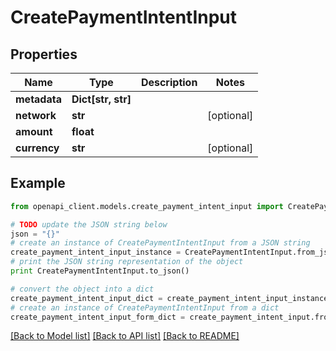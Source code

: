 # CreatePaymentIntentInput


## Properties
Name | Type | Description | Notes
------------ | ------------- | ------------- | -------------
**metadata** | **Dict[str, str]** |  | 
**network** | **str** |  | [optional] 
**amount** | **float** |  | 
**currency** | **str** |  | [optional] 

## Example

```python
from openapi_client.models.create_payment_intent_input import CreatePaymentIntentInput

# TODO update the JSON string below
json = "{}"
# create an instance of CreatePaymentIntentInput from a JSON string
create_payment_intent_input_instance = CreatePaymentIntentInput.from_json(json)
# print the JSON string representation of the object
print CreatePaymentIntentInput.to_json()

# convert the object into a dict
create_payment_intent_input_dict = create_payment_intent_input_instance.to_dict()
# create an instance of CreatePaymentIntentInput from a dict
create_payment_intent_input_form_dict = create_payment_intent_input.from_dict(create_payment_intent_input_dict)
```
[[Back to Model list]](../README.md#documentation-for-models) [[Back to API list]](../README.md#documentation-for-api-endpoints) [[Back to README]](../README.md)


